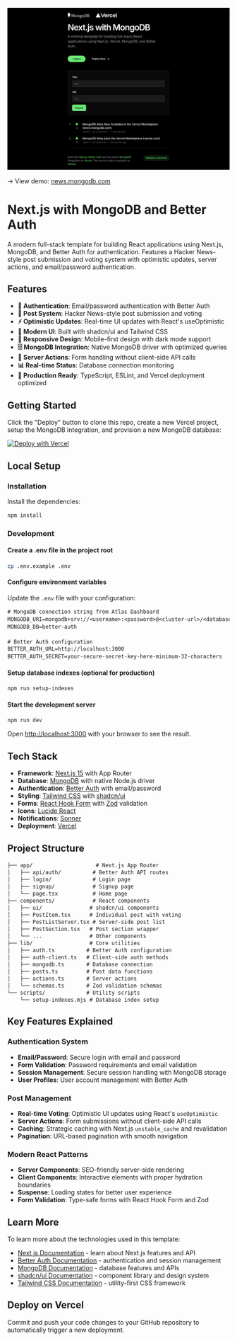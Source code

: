 ![Next.js with MongoDB and Better Auth](./public/og.png)

-> View demo: [news.mongodb.com](https://nextjs-news-template-mongodb.vercel.app/)

# Next.js with MongoDB and Better Auth

A modern full-stack template for building React applications using Next.js, MongoDB, and Better Auth for authentication. Features a Hacker News-style post submission and voting system with optimistic updates, server actions, and email/password authentication.

## Features

- **🔐 Authentication**: Email/password authentication with Better Auth
- **📝 Post System**: Hacker News-style post submission and voting
- **⚡ Optimistic Updates**: Real-time UI updates with React's useOptimistic
- **🎨 Modern UI**: Built with shadcn/ui and Tailwind CSS
- **📱 Responsive Design**: Mobile-first design with dark mode support
- **🗄️ MongoDB Integration**: Native MongoDB driver with optimized queries
- **🔄 Server Actions**: Form handling without client-side API calls
- **📊 Real-time Status**: Database connection monitoring
- **🚀 Production Ready**: TypeScript, ESLint, and Vercel deployment optimized

## Getting Started

Click the "Deploy" button to clone this repo, create a new Vercel project, setup the MongoDB integration, and provision a new MongoDB database:

[![Deploy with Vercel](https://vercel.com/button)](https://vercel.com/new/clone?repository-url=https%3A%2F%2Fgithub.com%2Fmongodb-developer%2Fnextjs-news-template-mongodb&project-name=mongodb-news-nextjs&repository-name=mongodb-news-nextjs&demo-title=MongoDB%20%26%20Next.js%20Auth%20Starter%20Template&demo-description=A%20minimal%20template%20for%20building%20full-stack%20React%20applications%20using%20Next.js%2C%20Vercel%2C%2C%20Better%20Auth%20and%20MongoDB.&demo-url=https%3A%2F%2Fnews.mongodb.com&demo-image=https%3A%2F%2Fnews.mongodb.com%2Fog.png&products=%5B%7B%22type%22%3A%22integration%22%2C%22integrationSlug%22%3A%22mongodbatlas%22%2C%22productSlug%22%3A%22atlas%22%2C%22protocol%22%3A%22storage%22%7D%5D) 

## Local Setup

### Installation

Install the dependencies:

```bash
npm install
```

### Development

#### Create a .env file in the project root

```bash
cp .env.example .env
```

#### Configure environment variables

Update the `.env` file with your configuration:

```txt
# MongoDB connection string from Atlas Dashboard
MONGODB_URI=mongodb+srv://<username>:<password>@<cluster-url>/<database>?retryWrites=true&w=majority
MONGODB_DB=better-auth

# Better Auth configuration
BETTER_AUTH_URL=http://localhost:3000
BETTER_AUTH_SECRET=your-secure-secret-key-here-minimum-32-characters

```

#### Setup database indexes (optional for production)

```bash
npm run setup-indexes
```

#### Start the development server

```bash
npm run dev
```

Open [http://localhost:3000](http://localhost:3000) with your browser to see the result.

## Tech Stack

- **Framework**: [Next.js 15](https://nextjs.org) with App Router
- **Database**: [MongoDB](https://www.mongodb.com?utm_campaign=devrel&utm_source=third-party-content&utm_medium=cta&utm_content=template-nextjs-news-mongodb&utm_term=jesse.hall) with native Node.js driver
- **Authentication**: [Better Auth](https://better-auth.com) with email/password
- **Styling**: [Tailwind CSS](https://tailwindcss.com) with [shadcn/ui](https://ui.shadcn.com)
- **Forms**: [React Hook Form](https://react-hook-form.com) with [Zod](https://zod.dev) validation
- **Icons**: [Lucide React](https://lucide.dev)
- **Notifications**: [Sonner](https://sonner.emilkowal.ski)
- **Deployment**: [Vercel](https://vercel.com)

## Project Structure

```
├── app/                    # Next.js App Router
│   ├── api/auth/          # Better Auth API routes
│   ├── login/             # Login page
│   ├── signup/            # Signup page
│   └── page.tsx           # Home page
├── components/            # React components
│   ├── ui/               # shadcn/ui components
│   ├── PostItem.tsx      # Individual post with voting
│   ├── PostListServer.tsx # Server-side post list
│   ├── PostSection.tsx   # Post section wrapper
│   └── ...               # Other components
├── lib/                  # Core utilities
│   ├── auth.ts          # Better Auth configuration
│   ├── auth-client.ts   # Client-side auth methods
│   ├── mongodb.ts       # Database connection
│   ├── posts.ts         # Post data functions
│   ├── actions.ts       # Server actions
│   └── schemas.ts       # Zod validation schemas
└── scripts/             # Utility scripts
    └── setup-indexes.mjs # Database index setup
```

## Key Features Explained

### Authentication System
- **Email/Password**: Secure login with email and password
- **Form Validation**: Password requirements and email validation
- **Session Management**: Secure session handling with MongoDB storage
- **User Profiles**: User account management with Better Auth

### Post Management
- **Real-time Voting**: Optimistic UI updates using React's `useOptimistic`
- **Server Actions**: Form submissions without client-side API calls
- **Caching**: Strategic caching with Next.js `unstable_cache` and revalidation
- **Pagination**: URL-based pagination with smooth navigation

### Modern React Patterns
- **Server Components**: SEO-friendly server-side rendering
- **Client Components**: Interactive elements with proper hydration boundaries
- **Suspense**: Loading states for better user experience
- **Form Validation**: Type-safe forms with React Hook Form and Zod

## Learn More

To learn more about the technologies used in this template:

- [Next.js Documentation](https://nextjs.org/docs) - learn about Next.js features and API
- [Better Auth Documentation](https://better-auth.com/docs) - authentication and session management
- [MongoDB Documentation](https://www.mongodb.com/docs/?utm_campaign=devrel&utm_source=third-party-content&utm_medium=cta&utm_content=template-nextjs-news-mongodb&utm_term=jesse.hall) - database features and APIs
- [shadcn/ui Documentation](https://ui.shadcn.com) - component library and design system
- [Tailwind CSS Documentation](https://tailwindcss.com/docs) - utility-first CSS framework

## Deploy on Vercel

Commit and push your code changes to your GitHub repository to automatically trigger a new deployment.
